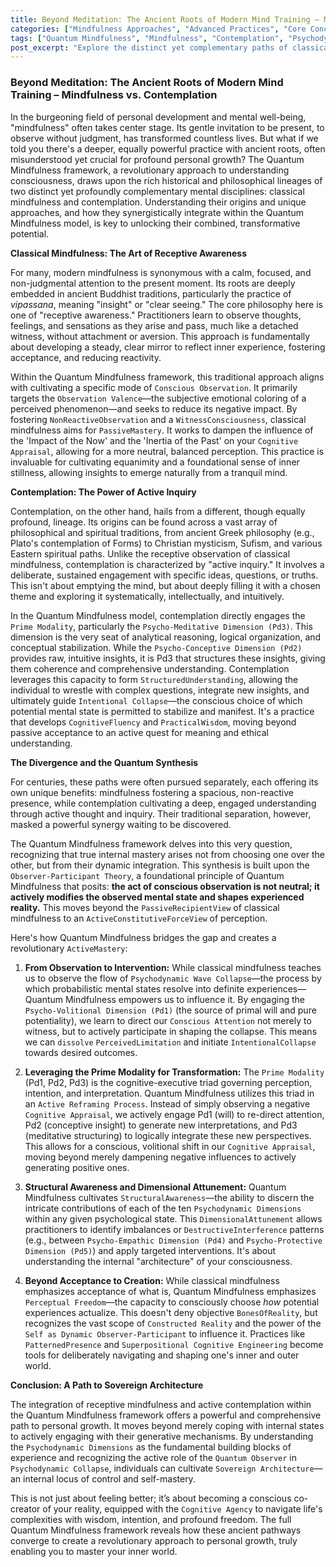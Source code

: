 ```yaml
---
title: Beyond Meditation: The Ancient Roots of Modern Mind Training – Mindfulness vs. Contemplation
categories: ["Mindfulness Approaches", "Advanced Practices", "Core Concepts"]
tags: ["Quantum Mindfulness", "Mindfulness", "Contemplation", "Psychodynamic Dimensions", "Perception", "Cognitive Appraisal", "Personal Growth", "Conscious Observation", "Active Mastery", "Inner World", "Observer-Participant Dynamic", "Prime Modality", "Psychodynamic Collapse"]
post_excerpt: "Explore the distinct yet complementary paths of classical mindfulness and contemplation, tracing their ancient origins and unique approaches. Discover how the Quantum Mindfulness framework synthesizes these powerful disciplines, empowering individuals to move beyond passive observation to actively shape their inner reality and achieve profound personal growth."
---
```


### Beyond Meditation: The Ancient Roots of Modern Mind Training – Mindfulness vs. Contemplation

In the burgeoning field of personal development and mental well-being, "mindfulness" often takes center stage. Its gentle invitation to be present, to observe without judgment, has transformed countless lives. But what if we told you there's a deeper, equally powerful practice with ancient roots, often misunderstood yet crucial for profound personal growth? The Quantum Mindfulness framework, a revolutionary approach to understanding consciousness, draws upon the rich historical and philosophical lineages of two distinct yet profoundly complementary mental disciplines: classical mindfulness and contemplation. Understanding their origins and unique approaches, and how they synergistically integrate within the Quantum Mindfulness model, is key to unlocking their combined, transformative potential.

**Classical Mindfulness: The Art of Receptive Awareness**

For many, modern mindfulness is synonymous with a calm, focused, and non-judgmental attention to the present moment. Its roots are deeply embedded in ancient Buddhist traditions, particularly the practice of *vipassana*, meaning "insight" or "clear seeing." The core philosophy here is one of "receptive awareness." Practitioners learn to observe thoughts, feelings, and sensations as they arise and pass, much like a detached witness, without attachment or aversion. This approach is fundamentally about developing a steady, clear mirror to reflect inner experience, fostering acceptance, and reducing reactivity.

Within the Quantum Mindfulness framework, this traditional approach aligns with cultivating a specific mode of `Conscious Observation`. It primarily targets the `Observation Valence`—the subjective emotional coloring of a perceived phenomenon—and seeks to reduce its negative impact. By fostering `NonReactiveObservation` and a `WitnessConsciousness`, classical mindfulness aims for `PassiveMastery`. It works to dampen the influence of the 'Impact of the Now' and the 'Inertia of the Past' on your `Cognitive Appraisal`, allowing for a more neutral, balanced perception. This practice is invaluable for cultivating equanimity and a foundational sense of inner stillness, allowing insights to emerge naturally from a tranquil mind.

**Contemplation: The Power of Active Inquiry**

Contemplation, on the other hand, hails from a different, though equally profound, lineage. Its origins can be found across a vast array of philosophical and spiritual traditions, from ancient Greek philosophy (e.g., Plato's contemplation of Forms) to Christian mysticism, Sufism, and various Eastern spiritual paths. Unlike the receptive observation of classical mindfulness, contemplation is characterized by "active inquiry." It involves a deliberate, sustained engagement with specific ideas, questions, or truths. This isn't about emptying the mind, but about deeply filling it with a chosen theme and exploring it systematically, intellectually, and intuitively.

In the Quantum Mindfulness model, contemplation directly engages the `Prime Modality`, particularly the `Psycho-Meditative Dimension (Pd3)`. This dimension is the very seat of analytical reasoning, logical organization, and conceptual stabilization. While the `Psycho-Conceptive Dimension (Pd2)` provides raw, intuitive insights, it is Pd3 that structures these insights, giving them coherence and comprehensive understanding. Contemplation leverages this capacity to form `StructuredUnderstanding`, allowing the individual to wrestle with complex questions, integrate new insights, and ultimately guide `Intentional Collapse`—the conscious choice of which potential mental state is permitted to stabilize and manifest. It's a practice that develops `CognitiveFluency` and `PracticalWisdom`, moving beyond passive acceptance to an active quest for meaning and ethical understanding.

**The Divergence and the Quantum Synthesis**

For centuries, these paths were often pursued separately, each offering its own unique benefits: mindfulness fostering a spacious, non-reactive presence, while contemplation cultivating a deep, engaged understanding through active thought and inquiry. Their traditional separation, however, masked a powerful synergy waiting to be discovered.

The Quantum Mindfulness framework delves into this very question, recognizing that true internal mastery arises not from choosing one over the other, but from their dynamic integration. This synthesis is built upon the `Observer-Participant Theory`, a foundational principle of Quantum Mindfulness that posits: **the act of conscious observation is not neutral; it actively modifies the observed mental state and shapes experienced reality.** This moves beyond the `PassiveRecipientView` of classical mindfulness to an `ActiveConstitutiveForceView` of perception.

Here's how Quantum Mindfulness bridges the gap and creates a revolutionary `ActiveMastery`:

1.  **From Observation to Intervention:** While classical mindfulness teaches us to observe the flow of `Psychodynamic Wave Collapse`—the process by which probabilistic mental states resolve into definite experiences—Quantum Mindfulness empowers us to influence it. By engaging the `Psycho-Volitional Dimension (Pd1)` (the source of primal will and pure potentiality), we learn to direct our `Conscious Attention` not merely to witness, but to actively participate in shaping the collapse. This means we can `dissolve` `PerceivedLimitation` and initiate `IntentionalCollapse` towards desired outcomes.

2.  **Leveraging the Prime Modality for Transformation:** The `Prime Modality` (Pd1, Pd2, Pd3) is the cognitive-executive triad governing perception, intention, and interpretation. Quantum Mindfulness utilizes this triad in an `Active Reframing Process`. Instead of simply observing a negative `Cognitive Appraisal`, we actively engage Pd1 (will) to re-direct attention, Pd2 (conceptive insight) to generate new interpretations, and Pd3 (meditative structuring) to logically integrate these new perspectives. This allows for a conscious, volitional shift in our `Cognitive Appraisal`, moving beyond merely dampening negative influences to actively generating positive ones.

3.  **Structural Awareness and Dimensional Attunement:** Quantum Mindfulness cultivates `StructuralAwareness`—the ability to discern the intricate contributions of each of the ten `Psychodynamic Dimensions` within any given psychological state. This `DimensionalAttunement` allows practitioners to identify imbalances or `DestructiveInterference` patterns (e.g., between `Psycho-Empathic Dimension (Pd4)` and `Psycho-Protective Dimension (Pd5)`) and apply targeted interventions. It's about understanding the internal "architecture" of your consciousness.

4.  **Beyond Acceptance to Creation:** While classical mindfulness emphasizes acceptance of what is, Quantum Mindfulness emphasizes `Perceptual Freedom`—the capacity to consciously choose *how* potential experiences actualize. This doesn't deny objective `BonesOfReality`, but recognizes the vast scope of `Constructed Reality` and the power of the `Self as Dynamic Observer-Participant` to influence it. Practices like `PatternedPresence` and `Superpositional Cognitive Engineering` become tools for deliberately navigating and shaping one's inner and outer world.

**Conclusion: A Path to Sovereign Architecture**

The integration of receptive mindfulness and active contemplation within the Quantum Mindfulness framework offers a powerful and comprehensive path to personal growth. It moves beyond merely coping with internal states to actively engaging with their generative mechanisms. By understanding the `Psychodynamic Dimensions` as the fundamental building blocks of experience and recognizing the active role of the `Quantum Observer` in `Psychodynamic Collapse`, individuals can cultivate `Sovereign Architecture`—an internal locus of control and self-mastery.

This is not just about feeling better; it’s about becoming a conscious co-creator of your reality, equipped with the `Cognitive Agency` to navigate life's complexities with wisdom, intention, and profound freedom. The full Quantum Mindfulness framework reveals how these ancient pathways converge to create a revolutionary approach to personal growth, truly enabling you to master your inner world.